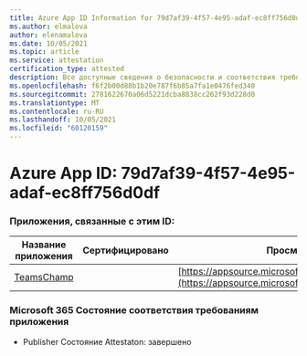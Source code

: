 ```yaml
---
title: Azure App ID Information for 79d7af39-4f57-4e95-adaf-ec8ff756d0df
ms.author: elmalova
author: elenamalova
ms.date: 10/05/2021
ms.topic: article
ms.service: attestation
certification_type: attested
description: Все доступные сведения о безопасности и соответствия требованиям для 79d7af39-4f57-4e95-adaf-ec8ff756d0df.
ms.openlocfilehash: f6f2b00d88b1b20e787f6b85a7fa1e0476fed340
ms.sourcegitcommit: 2781622670a06d5221dcba8838cc262f93d228d0
ms.translationtype: MT
ms.contentlocale: ru-RU
ms.lasthandoff: 10/05/2021
ms.locfileid: "60120159"
---
```

# <a name="azure-app-id-79d7af39-4f57-4e95-adaf-ec8ff756d0df"></a>Azure App ID: 79d7af39-4f57-4e95-adaf-ec8ff756d0df


### <a name="apps-associated-with-this-id"></a>Приложения, связанные с этим ID:
| **Название приложения** | **Сертифицировано** | **Просмотр в AppSource** |
|--------------|---------------|-----------------------|
| [TeamsChamp](https://docs.microsoft.com/microsoft-365-app-certification/forward/WA200001487) |  | [https://appsource.microsoft.com/product/office/WA200001487](https://appsource.microsoft.com/product/office/WA200001487) |

### <a name="microsoft-365-app-compliance-status"></a>Microsoft 365 Состояние соответствия требованиям приложения
- Publisher Состояние Attestaton: завершено
